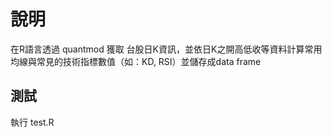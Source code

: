 # 說明
在R語言透過 quantmod 獲取 台股日K資訊，並依日K之開高低收等資料計算常用均線與常見的技術指標數值（如：KD, RSI）並儲存成data frame

## 測試
執行 test.R
